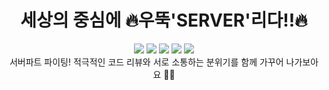 <div align="center"> 
  <h1>세상의 중심에 🔥우뚝'SERVER'리다!!🔥</h1>
  <div style={display:flex}>
    <img src="https://img.shields.io/badge/Springboot-6DB33F?style=for-the-badge&logo=html5&logoColor=white">
    <img src="https://img.shields.io/badge/Java-007396?style=for-the-badge&logo=OpenJDK&logoColor=white"/>
    <img src="https://img.shields.io/badge/mysql-4479A1?style=for-the-badge&logo=mysql&logoColor=white"> 
    <img src="https://img.shields.io/badge/GitHub-100000?style=for-the-badge&logo=github&logoColor=white"/>
    <img src="https://img.shields.io/badge/git-F05032?style=for-the-badge&logo=git&logoColor=white">
<div align="center"> 
서버파트 파이팅! 적극적인 코드 리뷰와 서로 소통하는 분위기를 함께 가꾸어 나가보아요 🏄‍♂️
